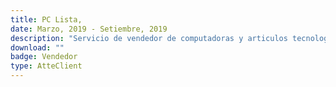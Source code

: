 ```yaml
---
title: PC Lista,
date: Marzo, 2019 - Setiembre, 2019
description: "Servicio de vendedor de computadoras y articulos tecnologicos."
download: ""
badge: Vendedor
type: AtteClient
---
```

